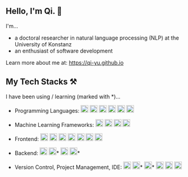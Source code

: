 ## Hello, I'm Qi. 🦄

I'm...
- a doctoral researcher in natural language processing (NLP) at the University of Konstanz
- an enthusiast of software development

Learn more about me at: https://qi-yu.github.io

## My Tech Stacks ⚒️
I have been using / learning (marked with *)... 

- Programming Languages:
<code><img title="Python" alt="python" width="20px" src="https://cdn.jsdelivr.net/gh/devicons/devicon/icons/python/python-original.svg" /></code>
<code><img title="TypeScript" alt="typescript" width="20px" src="https://cdn.jsdelivr.net/gh/devicons/devicon/icons/typescript/typescript-original.svg" /></code>
<code><img title="JavaScript" alt="javascript" width="20px" src="https://cdn.jsdelivr.net/gh/devicons/devicon/icons/javascript/javascript-original.svg" /></code>
<code><img title="Java" alt="java" width="20px" src="https://cdn.jsdelivr.net/gh/devicons/devicon/icons/java/java-original.svg" /></code>
<code><img title="R" alt="r" width="20px" src="https://cdn.jsdelivr.net/gh/devicons/devicon/icons/r/r-original.svg" /></code>
<code><img title="Bash" alt="bash" width="20px" src="https://cdn.jsdelivr.net/gh/devicons/devicon/icons/bash/bash-original.svg" /></code>

- Machine Learning Frameworks:
<code><img title="PyTorch" alt="pytorch" width="20px" src="https://cdn.jsdelivr.net/gh/devicons/devicon/icons/pytorch/pytorch-original.svg" /></code>
<code><img title="scikit-learn" alt="scikitlearn" width="20px" src="https://cdn.jsdelivr.net/gh/devicons/devicon/icons/scikitlearn/scikitlearn-original.svg" /></code>
<code><img title="TensorFlow" alt="tensorflow" width="20px" src="https://cdn.jsdelivr.net/gh/devicons/devicon/icons/tensorflow/tensorflow-original.svg" /></code>
<code><img title="NumPy" alt="numpy" width="20px" src="https://cdn.jsdelivr.net/gh/devicons/devicon/icons/numpy/numpy-original.svg" /></code>

- Frontend:
<code><img title="Angular" alt="angular" width="20px" src="https://cdn.jsdelivr.net/gh/devicons/devicon/icons/angular/angular-original.svg" /></code>
<code><img title="HTML 5" alt="html5" width="20px" src="https://cdn.jsdelivr.net/gh/devicons/devicon/icons/html5/html5-original.svg" /></code>
<code><img title="CSS 3" alt="css3" width="20px" src="https://cdn.jsdelivr.net/gh/devicons/devicon/icons/css3/css3-original.svg" /></code>
<code><img title="npm" alt="npm" width="20px" src="https://cdn.jsdelivr.net/gh/devicons/devicon/icons/npm/npm-original-wordmark.svg" /></code>
<code><img title="Node.js" alt="nodejs" width="20px" src="https://cdn.jsdelivr.net/gh/devicons/devicon/icons/nodejs/nodejs-original.svg" /></code>
<code><img title="Bootstrap" alt="bootstrap" width="20px" src="https://cdn.jsdelivr.net/gh/devicons/devicon/icons/bootstrap/bootstrap-original.svg" /></code>
<code><img title="Cypress" alt="cypressio" width="20px" src="https://cdn.jsdelivr.net/gh/devicons/devicon/icons/cypressio/cypressio-original.svg" /></code>

- Backend:
<code><img title="Flask" alt="flask" width="20px" src="https://cdn.jsdelivr.net/gh/devicons/devicon/icons/flask/flask-original.svg" /></code>
<code><img title="FastAPI" alt="fastapi" width="20px" src="https://cdn.jsdelivr.net/gh/devicons/devicon/icons/fastapi/fastapi-original.svg" /></code>*
<code><img title="PostgreSQL" alt="postgresql" width="20px" src="https://cdn.jsdelivr.net/gh/devicons/devicon/icons/postgresql/postgresql-original.svg" /></code>
<code><img title="Docker" alt="docker" width="20px" src="https://cdn.jsdelivr.net/gh/devicons/devicon/icons/docker/docker-original.svg" /></code>*

- Version Control, Project Management, IDE:
<code><img title="Git" alt="git" width="20px" src="https://cdn.jsdelivr.net/gh/devicons/devicon/icons/git/git-original.svg" /></code>
<code><img title="Azure DevOps" alt="azuredevops" width="20px" src="https://cdn.jsdelivr.net/gh/devicons/devicon/icons/azuredevops/azuredevops-original.svg" /></code>*
<code><img title="Jira" alt="jira" width="20px" src="https://cdn.jsdelivr.net/gh/devicons/devicon/icons/jira/jira-original.svg" /></code>*
<code><img title="Visual Studio Code" alt="vscode" width="20px" src="https://cdn.jsdelivr.net/gh/devicons/devicon/icons/vscode/vscode-original.svg" /></code>
<code><img title="PyCharm" alt="pycharm" width="20px" src="https://cdn.jsdelivr.net/gh/devicons/devicon/icons/pycharm/pycharm-original.svg" /></code>
<code><img title="IntelliJ" alt="intellij" width="20px" src="https://cdn.jsdelivr.net/gh/devicons/devicon/icons/intellij/intellij-original.svg" /></code>


<!--
**qi-yu/qi-yu** is a ✨ _special_ ✨ repository because its `README.md` (this file) appears on your GitHub profile.

Here are some ideas to get you started:

- 🔭 I’m currently working on ...
- 🌱 I’m currently learning ...
- 👯 I’m looking to collaborate on ...
- 🤔 I’m looking for help with ...
- 💬 Ask me about ...
- 📫 How to reach me: ...
- 😄 Pronouns: ...
- ⚡ Fun fact: ...
-->
